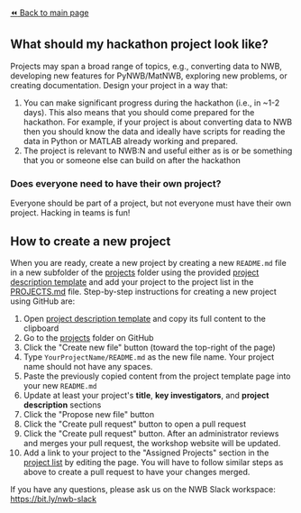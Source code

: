 [:rewind: Back to main page](../README.md)

## What should my hackathon project look like?

Projects may span a broad range of topics, e.g., converting data to NWB, developing new features for PyNWB/MatNWB, exploring new problems, or creating documentation. Design your project in a way that:
  1. You can make significant progress during the hackathon (i.e., in ~1-2 days). This also means that you should come prepared for the hackathon. For example, if your project is about converting data to NWB then you should know the data and ideally have scripts for reading the data in Python or MATLAB already working and prepared.
  1. The project is relevant to NWB:N and useful either as is or be something that you or someone else can build on after the hackathon

### Does everyone need to have their own project?

Everyone should be part of a project, but not everyone must have their own project. Hacking in teams is fun!

## How to create a new project

When you are ready, create a new project by creating a new `README.md` file in a new subfolder of the [projects](https://github.com/NeurodataWithoutBorders/nwb_hackathons/tree/master/HCK08_2020_Remote/projects) folder using the provided [project description template][project-description-template] and add your project to the project list in the [PROJECTS.md](PROJECTS.md) file. Step-by-step instructions for creating a new project using GitHub are:

1. Open [project description template][project-description-template] and copy its full content to the clipboard
1. Go to the [projects](https://github.com/NeurodataWithoutBorders/nwb_hackathons/tree/master/HCK08_2020_Remote/projects) folder on GitHub
1. Click the "Create new file" button (toward the top-right of the page)
1. Type `YourProjectName/README.md` as the new file name. Your project name should not have any spaces. 
1. Paste the previously copied content from the project template page into your new `README.md`
1. Update at least your project's **title**, **key investigators**, and **project description** sections
1. Click the "Propose new file" button
1. Click the "Create pull request" button to open a pull request
1. Click the "Create pull request" button. After an administrator reviews and merges your pull request, the workshop website will be updated.
1. Add a link to your project to the "Assigned Projects" section in the [project list](https://github.com/NeurodataWithoutBorders/nwb_hackathons/blob/master/HCK08_2020_Remote/projects/PROJECTS.md) by editing the page. You will have to follow similar steps as above to create a pull request to have your changes merged.

If you have any questions, please ask us on the NWB Slack workspace: https://bit.ly/nwb-slack

[project-description-template]: https://raw.githubusercontent.com/NeurodataWithoutBorders/nwb_hackathons/master/HCK08_2020_Remote/projects/template/README.md
